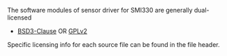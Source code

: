 The software modules of sensor driver for SMI330 are generally dual-licensed
* [BSD3-Clause](LICENSE-BSD) OR [GPLv2](LICENSE-GPL)

Specific licensing info for each source file can be found in the file header.